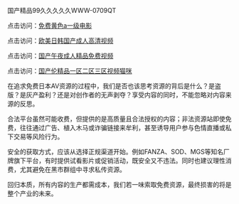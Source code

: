 国产精品99久久久久久WWW-0709QT

点击访问：<a href="https://heiliaozj3tjd.pages.dev">免费黄色a一级电影</a>

点击访问：<a href="https://heiliaoe8ajia.pages.dev">欧美日韩国产成人高清视频</a>

点击访问：<a href="https://heiliaoow5kzm.pages.dev">国产午夜成人精品免费视频</a>

点击访问：<a href="https://heiliaoow5kzm.pages.dev">国产伦精品一区二区三区视频猫咪</a>


 
在追求免费日本AV资源的过程中，我们是否也该思考资源的背后是什么？是盗版？是灰产盈利？还是对创作者的无声剥夺？享受内容的同时，不能忽略对内容来源的反思。

合法平台虽然可能收费，但提供的是高质量且合法授权的内容；非法资源站即使免费，往往通过广告、植入木马或诈骗链接来牟利，甚至诱导用户参与色情直播或私下交易等风险行为。

安全的获取方式，应该从选择正规渠道开始。例如FANZA、SOD、MGS等知名厂牌旗下平台，有时提供试看影片或促销活动，既安全又不违法。同时也建议理性消费，尤其避免在黑市群组中寻求私传资源。

回归本质，所有内容的生产都需成本，我们若一味索取免费资源，最终损害的将是整个产业的未来。

<span style="display:none;">[Canonical link]( https://github.com/av0700925/894560 ）</span>
